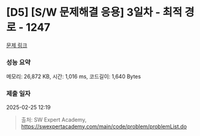 # [D5] [S/W 문제해결 응용] 3일차 - 최적 경로 - 1247 

[문제 링크](https://swexpertacademy.com/main/code/problem/problemDetail.do?contestProbId=AV15OZ4qAPICFAYD) 

### 성능 요약

메모리: 26,872 KB, 시간: 1,016 ms, 코드길이: 1,640 Bytes

### 제출 일자

2025-02-25 12:19



> 출처: SW Expert Academy, https://swexpertacademy.com/main/code/problem/problemList.do